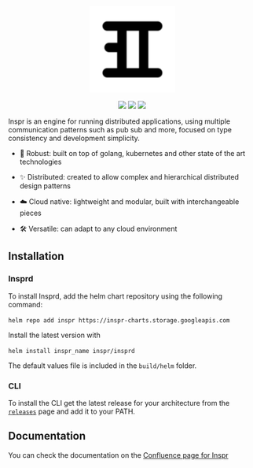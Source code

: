 <p align="center"><img src="./docs/img/inspr_logo.png" width="175" title="Inspr Logo"></p>

<p align="center">
</a>
<a href="https://godoc.org/github.com/inspr/inspr"><img src="https://godoc.org/github.com/inspr/inspr?status.svg"></a>
<a href="https://goreportcard.com/badge/github.com/inspr/inspr"><img src="https://goreportcard.com/badge/github.com/inspr/inspr"></a>
<a href="https://codecov.io/gh/inspr/inspr"><img src="https://codecov.io/gh/inspr/inspr/branch/develop/graph/badge.svg?token=C8SPTHPXMG"></a>
</p>

Inspr is an engine for running distributed applications, using multiple communication patterns such as pub sub and more, focused on type consistency and development simplicity.

- :muscle: Robust: built on top of golang, kubernetes and other state of the art technologies

- :sparkles: Distributed: created to allow complex and hierarchical distributed design patterns

- :cloud: Cloud native: lightweight and modular, built with interchangeable pieces

- :hammer_and_wrench: Versatile: can adapt to any cloud environment

## Installation

### Insprd

To install Insprd, add the helm chart repository using the following command:

`helm repo add inspr https://inspr-charts.storage.googleapis.com`

Install the latest version with

`helm install inspr_name inspr/insprd`

The default values file is included in the `build/helm` folder.

### CLI

To install the CLI get the latest release for your architecture from the [`releases`](https://github.com/inspr/inspr/releases) page and add it to your PATH.

## Documentation

You can check the documentation on the [Confluence page for Inspr](https://inspr.atlassian.net/wiki/spaces/INX/overview)

